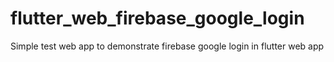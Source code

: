 # flutter_web_firebase_google_login
Simple test web app to demonstrate firebase google login in flutter web app
